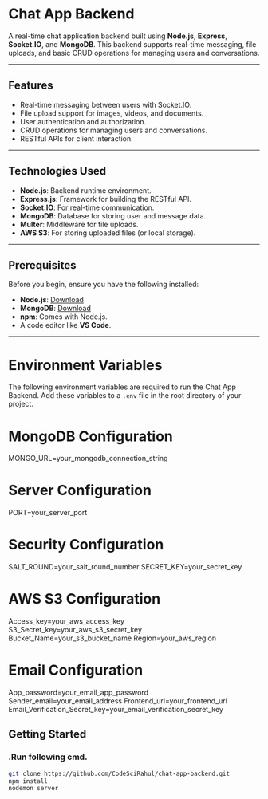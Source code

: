 # Chat App Backend

A real-time chat application backend built using **Node.js**, **Express**, **Socket.IO**, and **MongoDB**. This backend supports real-time messaging, file uploads, and basic CRUD operations for managing users and conversations.

---

## Features
- Real-time messaging between users with Socket.IO.
- File upload support for images, videos, and documents.
- User authentication and authorization.
- CRUD operations for managing users and conversations.
- RESTful APIs for client interaction.

---

## Technologies Used
- **Node.js**: Backend runtime environment.
- **Express.js**: Framework for building the RESTful API.
- **Socket.IO**: For real-time communication.
- **MongoDB**: Database for storing user and message data.
- **Multer**: Middleware for file uploads.
- **AWS S3**: For storing uploaded files (or local storage).

---

## Prerequisites
Before you begin, ensure you have the following installed:
- **Node.js**: [Download](https://nodejs.org/)
- **MongoDB**: [Download](https://www.mongodb.com/try/download/community)
- **npm**: Comes with Node.js.
- A code editor like **VS Code**.

---
# Environment Variables

The following environment variables are required to run the Chat App Backend. Add these variables to a `.env` file in the root directory of your project.

# MongoDB Configuration
MONGO_URL=your_mongodb_connection_string

# Server Configuration
PORT=your_server_port

# Security Configuration
SALT_ROUND=your_salt_round_number
SECRET_KEY=your_secret_key

# AWS S3 Configuration
Access_key=your_aws_access_key
S3_Secret_key=your_aws_s3_secret_key
Bucket_Name=your_s3_bucket_name
Region=your_aws_region

# Email Configuration
App_password=your_email_app_password
Sender_email=your_email_address
Frontend_url=your_frontend_url
Email_Verification_Secret_key=your_email_verification_secret_key

## Getting Started
### .Run following cmd. 
```bash
git clone https://github.com/CodeSciRahul/chat-app-backend.git
npm install
nodemon server


